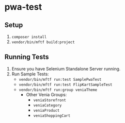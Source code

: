 # pwa-test

## Setup
1. `composer install`
2. `vendor/bin/mftf build:project`

## Running Tests
1. Ensure you have Selenium Standalone Server running.
2. Run Sample Tests:
    * `vendor/bin/mftf run:test SamplePwaTest`
    * `vendor/bin/mftf run:test FlipKartSampleTest`
    * `vendor/bin/mftf run:group veniaTheme`
        - Other Venia Groups:
            * `veniaStorefront`
            * `veniaCategory`
            * `veniaProduct`
            * `veniaShoppingCart`